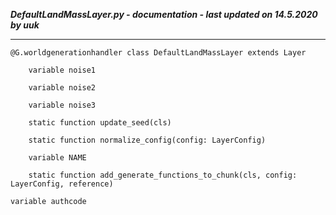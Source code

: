 ***DefaultLandMassLayer.py - documentation - last updated on 14.5.2020 by uuk***
___

    @G.worldgenerationhandler class DefaultLandMassLayer extends Layer

        variable noise1

        variable noise2

        variable noise3

        static function update_seed(cls)

        static function normalize_config(config: LayerConfig)

        variable NAME

        static function add_generate_functions_to_chunk(cls, config: LayerConfig, reference)

    variable authcode